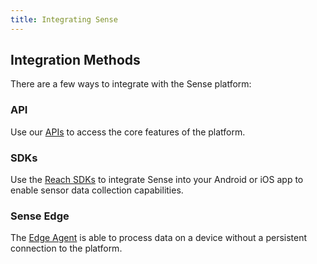 ```yaml
---
title: Integrating Sense
---
```


## Integration Methods

There are a few ways to integrate with the Sense platform:

### API

Use our [APIs](/apis) to access the core features of the platform.

### SDKs

Use the [Reach SDKs](/guides/sdks/overview) to integrate Sense into your Android or iOS app to enable sensor data collection capabilities.

### Sense Edge

The [Edge Agent](/guides/sense-edge) is able to process data on a device without a persistent connection to the platform.